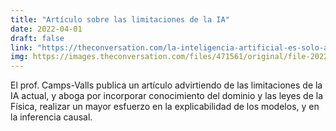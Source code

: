```yaml
---
title: "Artículo sobre las limitaciones de la IA"
date: 2022-04-01
draft: false
link: "https://theconversation.com/la-inteligencia-artificial-es-solo-artificial-184207"
img: https://images.theconversation.com/files/471561/original/file-20220629-20-xyjj0x.jpg
---
```


El prof. Camps-Valls publica un artículo advirtiendo de las limitaciones de la IA actual, y aboga por incorporar conocimiento del dominio y las leyes de la Física, realizar un mayor esfuerzo en la explicabilidad de los modelos, y en la inferencia causal.
